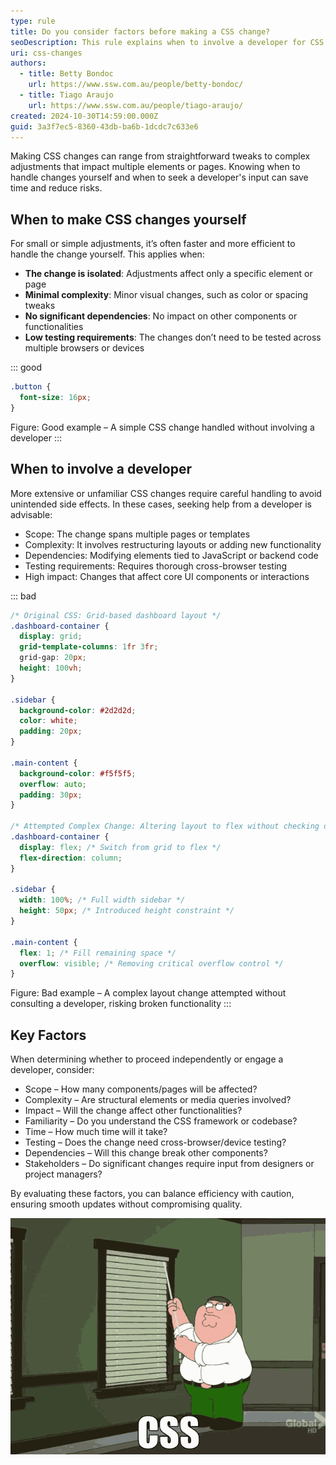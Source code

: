 ```yaml
---
type: rule
title: Do you consider factors before making a CSS change?
seoDescription: This rule explains when to involve a developer for CSS changes and when to make small changes yourself
uri: css-changes
authors:
  - title: Betty Bondoc
    url: https://www.ssw.com.au/people/betty-bondoc/
  - title: Tiago Araujo
    url: https://www.ssw.com.au/people/tiago-araujo/
created: 2024-10-30T14:59:00.000Z
guid: 3a3f7ec5-8360-43db-ba6b-1dcdc7c633e6
---
```

Making CSS changes can range from straightforward tweaks to complex adjustments that impact multiple elements or pages. Knowing when to handle changes yourself and when to seek a developer's input can save time and reduce risks.

<!--endintro-->

## When to make CSS changes yourself

For small or simple adjustments, it’s often faster and more efficient to handle the change yourself. This applies when:

* **The change is isolated**: Adjustments affect only a specific element or page
* **Minimal complexity**: Minor visual changes, such as color or spacing tweaks
* **No significant dependencies**: No impact on other components or functionalities
* **Low testing requirements**: The changes don’t need to be tested across multiple browsers or devices


::: good  
```css
.button {
  font-size: 16px;
}
```
Figure: Good example – A simple CSS change handled without involving a developer
:::

## When to involve a developer

More extensive or unfamiliar CSS changes require careful handling to avoid unintended side effects. In these cases, seeking help from a developer is advisable:

- Scope: The change spans multiple pages or templates
- Complexity: It involves restructuring layouts or adding new functionality
- Dependencies: Modifying elements tied to JavaScript or backend code
- Testing requirements: Requires thorough cross-browser testing
- High impact: Changes that affect core UI components or interactions


::: bad  
```css
/* Original CSS: Grid-based dashboard layout */
.dashboard-container {
  display: grid;
  grid-template-columns: 1fr 3fr;
  grid-gap: 20px;
  height: 100vh;
}

.sidebar {
  background-color: #2d2d2d;
  color: white;
  padding: 20px;
}

.main-content {
  background-color: #f5f5f5;
  overflow: auto;
  padding: 30px;
}

/* Attempted Complex Change: Altering layout to flex without checking dependencies */
.dashboard-container {
  display: flex; /* Switch from grid to flex */
  flex-direction: column;
}

.sidebar {
  width: 100%; /* Full width sidebar */
  height: 50px; /* Introduced height constraint */
}

.main-content {
  flex: 1; /* Fill remaining space */
  overflow: visible; /* Removing critical overflow control */
}
```
Figure: Bad example – A complex layout change attempted without consulting a developer, risking broken functionality
:::


## Key Factors
When determining whether to proceed independently or engage a developer, consider:

- Scope – How many components/pages will be affected?
- Complexity – Are structural elements or media queries involved?
- Impact – Will the change affect other functionalities?
- Familiarity – Do you understand the CSS framework or codebase?
- Time – How much time will it take?
- Testing – Does the change need cross-browser/device testing?
- Dependencies – Will this change break other components?
- Stakeholders – Do significant changes require input from designers or project managers?

By evaluating these factors, you can balance efficiency with caution, ensuring smooth updates without compromising quality.

![Figure: Working with CSS](working-with-css.gif)
